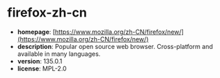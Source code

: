 # firefox-zh-cn

- **homepage**: [https://www.mozilla.org/zh-CN/firefox/new/](https://www.mozilla.org/zh-CN/firefox/new/)
- **description**: Popular open source web browser. Cross-platform and available in many languages.
- **version**: 135.0.1
- **license**: MPL-2.0

